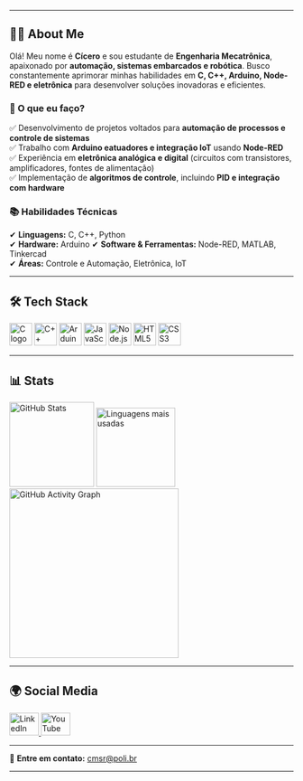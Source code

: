 
---

<h2 align="left">👨‍💻 About Me</h2>

<p align="left">
  Olá! Meu nome é <strong>Cícero</strong> e sou estudante de <strong>Engenharia Mecatrônica</strong>, apaixonado por <strong>automação, sistemas embarcados e robótica</strong>. Busco constantemente aprimorar minhas habilidades em <strong>C, C++, Arduino, Node-RED e eletrônica</strong> para desenvolver soluções inovadoras e eficientes.  
</p>

### 🚀 O que eu faço?
✅ Desenvolvimento de projetos voltados para **automação de processos e controle de sistemas**  
✅ Trabalho com **Arduino eatuadores e integração IoT** usando **Node-RED**  
✅ Experiência em **eletrônica analógica e digital** (circuitos com transistores, amplificadores, fontes de alimentação)  
✅ Implementação de **algoritmos de controle**, incluindo **PID e integração com hardware**  

### 📚 Habilidades Técnicas  
✔ **Linguagens:** C, C++, Python  
✔ **Hardware:** Arduino
✔ **Software & Ferramentas:** Node-RED, MATLAB, Tinkercad  
✔ **Áreas:** Controle e Automação, Eletrônica, IoT  

---

<h2 align="left">🛠 Tech Stack</h2>

<div align="left">
  <img src="https://skillicons.dev/icons?i=c" height="40" alt="C logo" />
  <img src="https://skillicons.dev/icons?i=cpp" height="40" alt="C++ logo" />
  <img src="https://skillicons.dev/icons?i=arduino" height="40" alt="Arduino logo" />
  <img src="https://cdn.jsdelivr.net/gh/devicons/devicon/icons/javascript/javascript-original.svg" height="40" alt="JavaScript logo" />
  <img src="https://skillicons.dev/icons?i=nodejs" height="40" alt="Node.js logo" />
  <img src="https://skillicons.dev/icons?i=html" height="40" alt="HTML5 logo" />
  <img src="https://skillicons.dev/icons?i=css" height="40" alt="CSS3 logo" />
</div>

---

<h2 align="left">📊 Stats</h2>

<div align="left">
  <img src="https://github-readme-stats.vercel.app/api?username=Moa112&hide_title=false&hide_rank=false&show_icons=true&include_all_commits=true&count_private=true&disable_animations=false&theme=gruvbox_light&locale=en&hide_border=false&order=1" height="150" alt="GitHub Stats" />
  <img src="https://github-readme-stats.vercel.app/api/top-langs?username=Moa112&locale=en&hide_title=false&layout=compact&card_width=320&langs_count=5&theme=gruvbox_light&hide_border=false&order=2" height="140" alt="Linguagens mais usadas" />
  <img src="https://github-readme-activity-graph.vercel.app/graph?username=Moa112&radius=16&theme=gruvbox&area=true&order=5" height="300" alt="GitHub Activity Graph" />
</div>

---

<h2 align="left">🌍 Social Media</h2>

<div align="left">
  <a href="https://www.linkedin.com/in/cicero-moacir-soares-rodrigues-ba6846268/" target="_blank">
    <img src="https://raw.githubusercontent.com/maurodesouza/profile-readme-generator/master/src/assets/icons/social/linkedin/default.svg" width="52" height="40" alt="LinkedIn" />
  </a>
  <a href="https://www.youtube.com/@lofilab5132" target="_blank">
    <img src="https://raw.githubusercontent.com/maurodesouza/profile-readme-generator/master/src/assets/icons/social/youtube/default.svg" width="52" height="40" alt="YouTube" />
  </a>
</div>

---

📩 **Entre em contato:** cmsr@poli.br  

---

